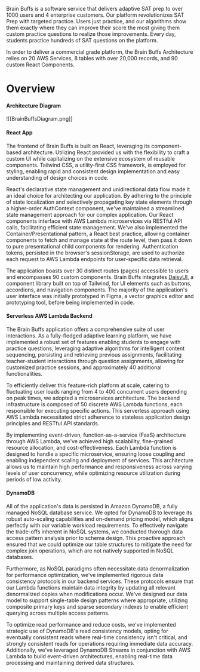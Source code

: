 Brain Buffs is a software service that delivers adaptive SAT prep to over 1000 users and 4 enterprise customers. Our platform revolutionizes SAT Prep with targeted practice. Users just practice, and our algorithms show them exactly where they can improve their score the most giving them custom practice questions to realize those improvements. Every day, students practice hundreds of SAT questions on the platform. 

In order to deliver a commercial grade platform, the Brain Buffs Architecture relies on 20 AWS Services, 8 tables with over 20,000 records, and 90 custom React Components.
# Overview



#### Architecture Diagram 
![[BrainBuffsDiagram.png]]
#### React App
The frontend of Brain Buffs is built on React, leveraging its component-based architecture. Utilizing React provided us with the flexibility to craft a custom UI while capitalizing on the extensive ecosystem of reusable components. Tailwind CSS, a utility-first CSS framework, is employed for styling, enabling rapid and consistent design implementation and easy understanding of design choices in code. 

React's declarative state management and unidirectional data flow made it an ideal choice for architecting our application. By adhering to the principle of state localization and selectively propagating key state elements through a higher-order AuthContext component, we've maintained a streamlined state management approach for our complex application. Our React components interface with AWS Lambda microservices via RESTful API calls, facilitating efficient state management. We've also implemented the Container/Presentational pattern, a React best practice, allowing container components to fetch and manage state at the route level, then pass it down to pure presentational child components for rendering. Authentication tokens, persisted in the browser's sessionStorage, are used to authorize each request to AWS Lambda endpoints for user-specific data retrieval.

The application boasts over 30 distinct routes (pages) accessible to users and encompasses 90 custom components. Brain Buffs integrates [DaisyUI](https://www.daisyui.com), a component library built on top of Tailwind, for UI elements such as buttons, accordions, and navigation components. The majority of the application's user interface was initially prototyped in Figma, a vector graphics editor and prototyping tool, before being implemented in code.
#### Serverless AWS Lambda Backend

The Brain Buffs application offers a comprehensive suite of user interactions. As a fully-fledged adaptive learning platform, we have implemented a robust set of features enabling students to engage with practice questions, leveraging adaptive algorithms for intelligent content sequencing, persisting and retrieving previous assignments, facilitating teacher-student interactions through question assignments, allowing for customized practice sessions, and approximately 40 additional functionalities.

To efficiently deliver this feature-rich platform at scale, catering to fluctuating user loads ranging from 4 to 400 concurrent users depending on peak times, we adopted a microservices architecture. The backend infrastructure is composed of 50 discrete AWS Lambda functions, each responsible for executing specific actions. This serverless approach using AWS Lambda necessitated strict adherence to stateless application design principles and RESTful API standards.

By implementing event-driven, function-as-a-service (FaaS) architecture through AWS Lambda, we've achieved high scalability, fine-grained resource allocation, and cost-effectiveness. Each Lambda function is designed to handle a specific microservice, ensuring loose coupling and enabling independent scaling and deployment of services. This architecture allows us to maintain high performance and responsiveness across varying levels of user concurrency, while optimizing resource utilization during periods of low activity.
#### DynamoDB 

All of the application's data is persisted in Amazon DynamoDB, a fully managed NoSQL database service. We opted for DynamoDB to leverage its robust auto-scaling capabilities and on-demand pricing model, which aligns perfectly with our variable workload requirements. To effectively navigate the trade-offs inherent in NoSQL systems, we conducted thorough data access pattern analysis prior to schema design. This proactive approach ensured that we could optimize our table structures to mitigate the need for complex join operations, which are not natively supported in NoSQL databases.

Furthermore, as NoSQL paradigms often necessitate data denormalization for performance optimization, we've implemented rigorous data consistency protocols in our backend services. These protocols ensure that our Lambda functions maintain data integrity by updating all relevant denormalized copies when modifications occur. We've designed our data model to support single-table design patterns where appropriate, utilizing composite primary keys and sparse secondary indexes to enable efficient querying across multiple access patterns.

To optimize read performance and reduce costs, we've implemented strategic use of DynamoDB's read consistency models, opting for eventually consistent reads where real-time consistency isn't critical, and strongly consistent reads for operations requiring immediate data accuracy. Additionally, we've leveraged DynamoDB Streams in conjunction with AWS Lambda to build event-driven architectures, enabling real-time data processing and maintaining derived data structures.

